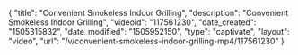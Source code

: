 {
    "title": "Convenient Smokeless Indoor Grilling",
    "description": "Convenient Smokeless Indoor Grilling",
    "videoid": "117561230",
    "date_created": "1505315832",
    "date_modified": "1505952150",
    "type": "captivate",
    "layout": "video",
    "url": "\/v\/convenient-smokeless-indoor-grilling-mp4\/117561230"
}